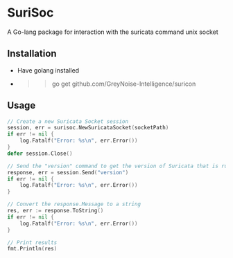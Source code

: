 # SuriSoc
A Go-lang package for interaction with the suricata command unix socket

## Installation
- Have golang installed
- >> go get github.com/GreyNoise-Intelligence/suricon

## Usage
```go
// Create a new Suricata Socket session
session, err = surisoc.NewSuricataSocket(socketPath)
if err != nil {
    log.Fatalf("Error: %s\n", err.Error())
}
defer session.Close()

// Send the "version" command to get the version of Suricata that is running
response, err = session.Send("version")
if err != nil {
    log.Fatalf("Error: %s\n", err.Error())
}

// Convert the response.Message to a string
res, err := response.ToString()
if err != nil {
    log.Fatalf("Error: %s\n", err.Error())
}

// Print results
fmt.Println(res)
```
